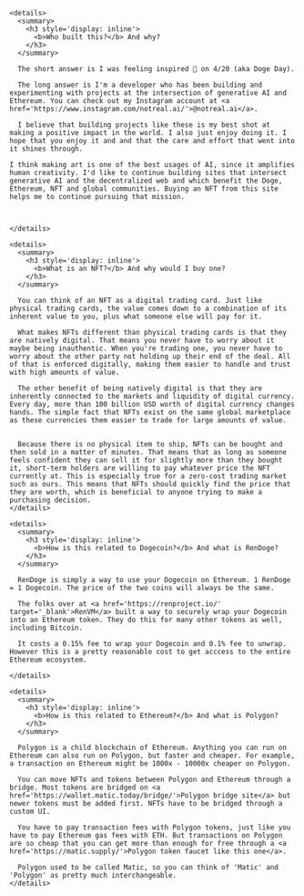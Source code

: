     <details>
      <summary>
        <h3 style='display: inline'>
          <b>Who built this?</b> And why?
        </h3>
      </summary>

      The short answer is I was feeling inspired 🥬 on 4/20 (aka Doge Day). 

      The long answer is I'm a developer who has been building and experimenting with projects at the intersection of generative AI and Ethereum. You can check out my Instagram account at <a href='https://www.instagram.com/notreal.ai/'>@notreal.ai</a>.

      I believe that building projects like these is my best shot at making a positive impact in the world. I also just enjoy doing it. I hope that you enjoy it and and that the care and effort that went into it shines through. 

    I think making art is one of the best usages of AI, since it amplifies human creativity. I'd like to continue building sites that intersect generative AI and the decentralized web and which benefit the Doge, Ethereum, NFT and global communities. Buying an NFT from this site helps me to continue pursuing that mission.



    </details>

    <details>
      <summary>
        <h3 style='display: inline'>
          <b>What is an NFT?</b> And why would I buy one?
        </h3>
      </summary>

      You can think of an NFT as a digital trading card. Just like physical trading cards, the value comes down to a combination of its inherent value to you, plus what someone else will pay for it.

      What makes NFTs different than physical trading cards is that they are natively digital. That means you never have to worry about it maybe being inauthentic. When you're trading one, you never have to worry about the other party not holding up their end of the deal. All of that is enforced digitally, making them easier to handle and trust with high amounts of value.

      The other benefit of being natively digital is that they are inherently connected to the markets and liquidity of digital currency. Every day, more than 100 billion USD worth of digital currency changes hands. The simple fact that NFTs exist on the same global marketplace as these currencies them easier to trade for large amounts of value.


      Because there is no physical item to ship, NFTs can be bought and then sold in a matter of minutes. That means that as long as someone feels confident they can sell it for slightly more than they bought it, short-term holders are willing to pay whatever price the NFT currently at. This is especially true for a zero-cost trading market such as ours. This means that NFTs should quickly find the price that they are worth, which is beneficial to anyone trying to make a purchasing decision.
    </details>

    <details>
      <summary>
        <h3 style='display: inline'>
          <b>How is this related to Dogecoin?</b> And what is RenDoge?
        </h3>
      </summary>

      RenDoge is simply a way to use your Dogecoin on Ethereum. 1 RenDoge = 1 Dogecoin. The price of the two coins will always be the same.

      The folks over at <a href='https://renproject.io/' target='_blank'>RenVM</a> built a way to securely wrap your Dogecoin into an Ethereum token. They do this for many other tokens as well, including Bitcoin.

      It costs a 0.15% fee to wrap your Dogecoin and 0.1% fee to unwrap. However this is a pretty reasonable cost to get acccess to the entire Ethereum ecosystem.

    </details>

    <details>
      <summary>
        <h3 style='display: inline'>
          <b>How is this related to Ethereum?</b> And what is Polygon?
        </h3>
      </summary>

      Polygon is a child blockchain of Ethereum. Anything you can run on Ethereum can also run on Polygon, but faster and cheaper. For example, a transaction on Ethereum might be 1000x - 10000x cheaper on Polygon.
      
      You can move NFTs and tokens between Polygon and Ethereum through a bridge. Most tokens are bridged on <a href='https://wallet.matic.today/bridge/'>Polygon bridge site</a> but newer tokens must be added first. NFTs have to be bridged through a custom UI.

      You have to pay transaction fees with Polygon tokens, just like you have to pay Ethereum gas fees with ETH. But transactions on Polygon are so cheap that you can get more than enough for free through a <a href='https://matic.supply/'>Polygon token faucet like this one</a>.

      Polygon used to be called Matic, so you can think of 'Matic' and 'Polygon' as pretty much interchangeable.
    </details>
